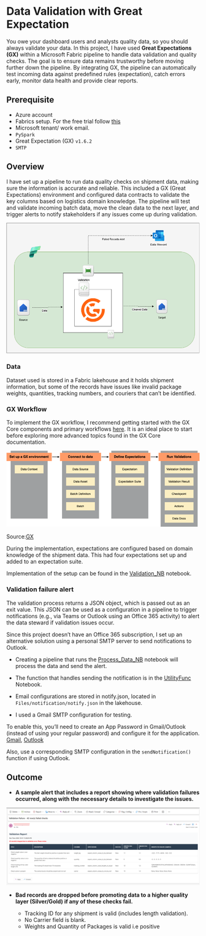 # Data Validation with Great Expectation

You owe your dashboard users and analysts quality data, so you should always validate your data. In this project, I have used **Great Expectations (GX)** within a Microsoft Fabric pipeline to handle data validation and quality checks. The goal is to ensure data remains trustworthy before moving further down the pipeline. By integrating GX, the pipeline can automatically test incoming data against predefined rules (expectation), catch errors early, monitor data health and provide clear reports.

## Prerequisite

- Azure account
- Fabrics setup. For the free trial follow [this](https://www.youtube.com/watch?v=RHV7jZqc_tE)
- Microsoft tenant/ work email.
- `PySpark`
- Great Expectation (GX) `v1.6.2`
- `SMTP`

## Overview

I have set up a pipeline to run data quality checks on shipment data, making sure the information is accurate and reliable. This included a GX (Great Expectations) environment and configured data contracts to validate the key columns based on logistics domain knowledge. The pipeline will test and validate incoming batch data, move the clean data to the next layer, and trigger alerts to notify stakeholders if any issues come up during validation.

![alt text](GX_validation.png)

### Data

Dataset used is stored in a Fabric lakehouse and it holds shipment information, but some of the records have issues like invalid package weights, quantities, tracking numbers, and couriers that can’t be identified.

### GX Workflow

To implement the GX workflow, I recommend getting started with the GX Core components and primary workflows [here](https://docs.greatexpectations.io/docs/core/introduction/gx_overview). It is an ideal place to start before exploring more advanced topics found in the GX Core documentation.

![alt text](/images/GX-workflow.png)

Source:[GX](https://docs.greatexpectations.io/docs/core/introduction/gx_overview)

During the implementation, expectations are configured based on domain knowledge of the shipment data. This had four expectations set up and added to an expectation suite.

Implementation of the setup can be found in the [Validation_NB](https://github.com/adekolaolat/validation-great-expectation-fabric/blob/main/notebooks/Process_Data_NB.ipynb) notebook.

### Validation failure alert

The validation process returns a JSON object, which is passed out as an exit value. This JSON can be used as a configuration in a pipeline to trigger notifications (e.g., via Teams or Outlook using an Office 365 activity) to alert the data steward if validation issues occur.

Since this project doesn’t have an Office 365 subscription, I set up an alternative solution using a personal SMTP server to send notifications to Outlook.

- Creating a pipeline that runs the [Process_Data_NB](https://github.com/adekolaolat/validation-great-expectation-fabric/blob/main/notebooks/Process_Data_NB.ipynb) notebook will process the data and send the alert.

- The function that handles sending the notification is in the [UtilityFunc](https://github.com/adekolaolat/validation-great-expectation-fabric/blob/main/notebooks/UtilityFunc.ipynb) Notebook.

- Email configurations are stored in notify.json, located in `Files/notification/notify.json` in the lakehouse.

- I used a Gmail SMTP configuration for testing.

To enable this, you’ll need to create an App Password in Gmail/Outlook (instead of using your regular password) and configure it for the application. [Gmail](https://support.google.com/accounts/answer/185833?hl=en), [Outlook](https://support.microsoft.com/en-gb/account-billing/how-to-get-and-use-app-passwords-5896ed9b-4263-e681-128a-a6f2979a7944)

Also, use a corresponding SMTP configuration in the `sendNotification()` function if using Outlook.

## Outcome

- **A sample alert that includes a report showing where validation failures occurred, along with the necessary details to investigate the issues.**  

![alt text](/images/validation-notification.png)

- **Bad records are dropped before promoting data to a higher quality layer (Silver/Gold) if any of these checks fail.**

  - Tracking ID for any shipment is valid (includes length validation).
  - No Carrier field is blank.
  - Weights and Quantity of Packages is valid i.e positive
